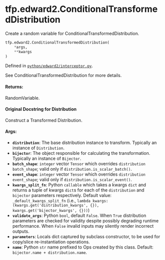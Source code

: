 <div itemscope itemtype="http://developers.google.com/ReferenceObject">
<meta itemprop="name" content="tfp.edward2.ConditionalTransformedDistribution" />
<meta itemprop="path" content="Stable" />
</div>

# tfp.edward2.ConditionalTransformedDistribution

Create a random variable for ConditionalTransformedDistribution.

``` python
tfp.edward2.ConditionalTransformedDistribution(
    *args,
    **kwargs
)
```



Defined in [`python/edward2/interceptor.py`](https://github.com/tensorflow/probability/tree/master/tensorflow_probability/python/edward2/interceptor.py).

<!-- Placeholder for "Used in" -->

See ConditionalTransformedDistribution for more details.

#### Returns:

  RandomVariable.

#### Original Docstring for Distribution

Construct a Transformed Distribution.


#### Args:

* <b>`distribution`</b>: The base distribution instance to transform. Typically an
    instance of `Distribution`.
* <b>`bijector`</b>: The object responsible for calculating the transformation.
    Typically an instance of `Bijector`.
* <b>`batch_shape`</b>: `integer` vector `Tensor` which overrides `distribution`
    `batch_shape`; valid only if `distribution.is_scalar_batch()`.
* <b>`event_shape`</b>: `integer` vector `Tensor` which overrides `distribution`
    `event_shape`; valid only if `distribution.is_scalar_event()`.
* <b>`kwargs_split_fn`</b>: Python `callable` which takes a kwargs `dict` and returns
    a tuple of kwargs `dict`s for each of the `distribution` and `bijector`
    parameters respectively.
    Default value: `_default_kwargs_split_fn` (i.e.,
        `lambda kwargs: (kwargs.get('distribution_kwargs', {}),
                         kwargs.get('bijector_kwargs', {}))`)
* <b>`validate_args`</b>: Python `bool`, default `False`. When `True` distribution
    parameters are checked for validity despite possibly degrading runtime
    performance. When `False` invalid inputs may silently render incorrect
    outputs.
* <b>`parameters`</b>: Locals dict captured by subclass constructor, to be used for
    copy/slice re-instantiation operations.
* <b>`name`</b>: Python `str` name prefixed to Ops created by this class. Default:
    `bijector.name + distribution.name`.